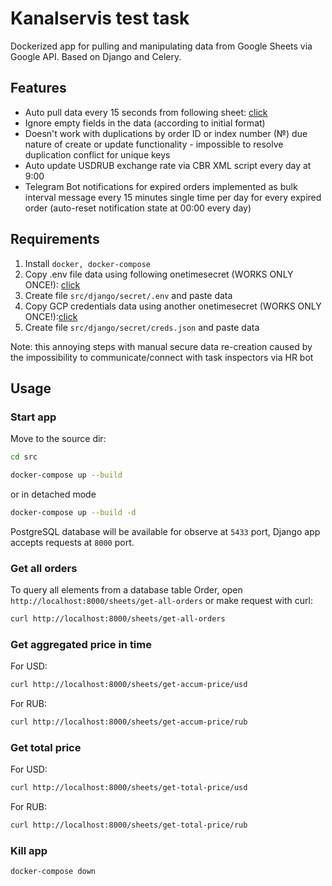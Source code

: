 # Kanalservis test task

Dockerized app for pulling and manipulating data from Google Sheets via Google API. Based on Django and Celery.

## Features

- Auto pull data every 15 seconds from following sheet: [click](https://docs.google.com/spreadsheets/d/1_aOcWJJ2FWhfAp1dBEOAyrV8iNsqNLT8j7l-PcjarCU/edit#gid=0)
- Ignore empty fields in the data (according to initial format)
- Doesn't work with duplications by order ID or index number (№) due nature of create or update functionality - impossible to resolve duplication conflict for unique keys
- Auto update USDRUB exchange rate via CBR XML script every day at 9:00
- Telegram Bot notifications for expired orders implemented as bulk interval message every 15 minutes single time per day for every expired order (auto-reset notification state at 00:00 every day)

## Requirements

1. Install `docker, docker-compose`
2. Copy .env file data using following onetimesecret (WORKS ONLY ONCE!): [click](https://onetimesecret.com/secret/p9qb8bnuraj7r0v3ik2m9nctgg7v3vn)
3. Create file `src/django/secret/.env` and paste data
4. Copy GCP credentials data using another onetimesecret (WORKS ONLY ONCE!):[click](https://onetimesecret.com/secret/b1d1romws4jyj1yujs02yrx2jbu0bzc)
5. Create file `src/django/secret/creds.json` and paste data

Note: this annoying steps with manual secure data re-creation caused by the impossibility to communicate/connect with task inspectors via HR bot

## Usage

### Start app

Move to the source dir:

```bash
cd src
```

```bash
docker-compose up --build
```

or in detached mode

```bash
docker-compose up --build -d
```

PostgreSQL database will be available for observe at `5433` port, Django app accepts requests at `8000` port. 

### Get all orders

To query all elements from a database table Order, open `http://localhost:8000/sheets/get-all-orders` or make request with curl:

```bash
curl http://localhost:8000/sheets/get-all-orders
```

### Get aggregated price in time

For USD:

```bash
curl http://localhost:8000/sheets/get-accum-price/usd
```

For RUB:

```bash
curl http://localhost:8000/sheets/get-accum-price/rub
```

### Get total price

For USD:

```bash
curl http://localhost:8000/sheets/get-total-price/usd
```

For RUB:

```bash
curl http://localhost:8000/sheets/get-total-price/rub
```

### Kill app

```bash
docker-compose down
```

